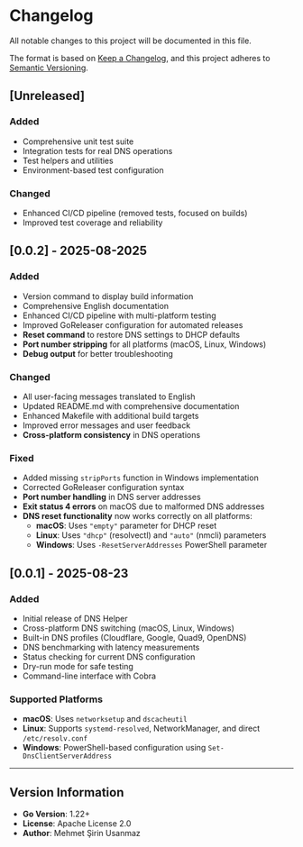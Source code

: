 # Changelog

All notable changes to this project will be documented in this file.

The format is based on [Keep a Changelog](https://keepachangelog.com/en/1.0.0/),
and this project adheres to [Semantic Versioning](https://semver.org/spec/v2.0.0.html).

## [Unreleased]

### Added
- Comprehensive unit test suite
- Integration tests for real DNS operations
- Test helpers and utilities
- Environment-based test configuration

### Changed
- Enhanced CI/CD pipeline (removed tests, focused on builds)
- Improved test coverage and reliability

## [0.0.2] - 2025-08-2025

### Added
- Version command to display build information
- Comprehensive English documentation
- Enhanced CI/CD pipeline with multi-platform testing
- Improved GoReleaser configuration for automated releases
- **Reset command** to restore DNS settings to DHCP defaults
- **Port number stripping** for all platforms (macOS, Linux, Windows)
- **Debug output** for better troubleshooting

### Changed
- All user-facing messages translated to English
- Updated README.md with comprehensive documentation
- Enhanced Makefile with additional build targets
- Improved error messages and user feedback
- **Cross-platform consistency** in DNS operations

### Fixed
- Added missing `stripPorts` function in Windows implementation
- Corrected GoReleaser configuration syntax
- **Port number handling** in DNS server addresses
- **Exit status 4 errors** on macOS due to malformed DNS addresses
- **DNS reset functionality** now works correctly on all platforms:
  - **macOS**: Uses `"empty"` parameter for DHCP reset
  - **Linux**: Uses `"dhcp"` (resolvectl) and `"auto"` (nmcli) parameters
  - **Windows**: Uses `-ResetServerAddresses` PowerShell parameter

## [0.0.1] - 2025-08-23

### Added
- Initial release of DNS Helper
- Cross-platform DNS switching (macOS, Linux, Windows)
- Built-in DNS profiles (Cloudflare, Google, Quad9, OpenDNS)
- DNS benchmarking with latency measurements
- Status checking for current DNS configuration
- Dry-run mode for safe testing
- Command-line interface with Cobra

### Supported Platforms
- **macOS**: Uses `networksetup` and `dscacheutil`
- **Linux**: Supports `systemd-resolved`, NetworkManager, and direct `/etc/resolv.conf`
- **Windows**: PowerShell-based configuration using `Set-DnsClientServerAddress`

---

## Version Information

- **Go Version**: 1.22+
- **License**: Apache License 2.0
- **Author**: Mehmet Şirin Usanmaz
